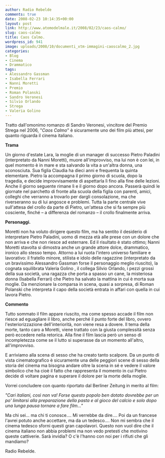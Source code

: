 ```yaml
---
author: Radio Rebelde
comments: true
date: 2008-02-23 10:14:35+00:00
layout: post
link: http://www.atomodelmale.it/2008/02/23/caos-calmo/
slug: caos-calmo
title: Caos Calmo.
wordpress_id: 941
image: uploads/2008/10/documenti_xtm-immagini-caoscalmo_2.jpg
categories:
- Blog
- Cinema
- Drammatico
tags:
- Alessandro Gassman
- Isabella Ferrari
- Nanni Moretti
- Premio
- Roman Polanski
- Sandro Veronesi
- Silvio Orlando
- Strega
- Valeria Golino
---
```


Tratto dall'omonimo romanzo di Sandro Veronesi, vincitore del Premio Strega nel 2006, "_Caos Calmo_" è sicuramente uno dei film più attesi, per quanto riguarda il cinema italiano.

**Trama**

Un giorno d'estate Lara, la moglie di un manager di successo Pietro Paladini (interpretato da Nanni Moretti), muore all'improvviso, ma lui non è con lei, in quel momento è in mare e sta salvando la vita a un'altra donna, una sconosciuta. Sua figlia Claudia ha dieci anni e frequenta la quinta elementare. Pietro la accompagna il primo giorno di scuola, dopo la tragedia, e decide improvvisamente di aspettarla lì fino alla fine delle lezioni. Anche il giorno seguente rimane lì e il giorno dopo ancora. Passerà quindi le giornate nel parchetto di fronte alla scuola della figlia con parenti, amici, colleghi che verranno a trovarlo per  dargli consolazione, ma che riverseranno su di lui angosce e problemi. Tutta la parte centrale vive sull'attesa del crollo da parte di Pietro, un'attesa che si fa sempre più cosciente, finché – a differenza del romanzo – il crollo finalmente arriva.

**Personaggi.**

Moretti non ha voluto dirigere questo film, ma ha sentito il desiderio di interpretare Pietro Paladini, uomo di mezza età alle prese con un dolore che non arriva e che non riesce ad esternare. Ed il risultato è stato ottimo; Nanni Moretti stavolta si dimostra anche  un grande attore dolce, drammatico, ironico allo stesso tempo.  Attorno a lui ruota l'intero universo familiare e lavorativo: il fratello minore, stilista e idolo delle ragazzine (interpretato da un bravissimo Alessandro Gassman forse il personaggio meglio riuscito), la cognata squilibrata Valeria Golino , il collega Silvio Orlando, i pezzi grossi della sua società, una ragazza che porta a spasso un cane, la misteriosa donna (Isabella Ferrari) che Pietro ha salvato la mattina in cui è morta sua moglie. Da menzionare la comparsa in scena, quasi a sorpresa, di Roman Polanski che interpreta il capo della società entrata in affari con quella in cui lavora Pietro.

**Commento**

Tutto sommato il film appare riuscito, ma come spesso accade il film non riesce ad eguagliare il libro, anche perché il punto forte del libro, ovvero  l'esteriorizzazione dell'interiorità, non viene resa a dovere. Il tema della morte, tanto caro a Moretti, viene trattato con la giusta complessità senza però eccedere nella retorica. Alla fine il film lascia però un senso di incompletezza come se il lutto si superasse da un momento all'altro, all'improvviso.

E arriviamo alla scena di sesso che ha creato tanto scalpore. Da un punto di vista cinematografico è sicuramente una delle peggiori scene di sesso della storia del cinema ma bisogna andare oltre la scena in sé e  vedere il valore simbolico che ha cioè  il fatto  che rappresenta il momento in cui Pietro decide di voltare pagina e superare il dolore per la morte della moglie.

Vorrei concludere con quanto riportato dal  Berliner Zeitung in merito al film:

_"Cari italiani, così non va! Forse questo popolo ben dotato dovrebbe per un po' limitarsi alla preparazione della pasta e al gioco del calcio e solo dopo una lunga pausa tornare a fare film…"_

Ma chi sei… ma chi ti conosce…. Mi verrebbe da dire…. Poi da un francese l'avrei potuto anche accettare, ma da un tedesco…. Non mi sembra che il cinema tedesco sforni questi gran capolavori. Questo non vuol dire che il cinema italiano non abbia problemi ma non vedo pretesti che motivino queste cattiverie. Sarà invidia? O c'è l'hanno con noi per i rifiuti che gli mandiamo?

Radio Rebelde.
